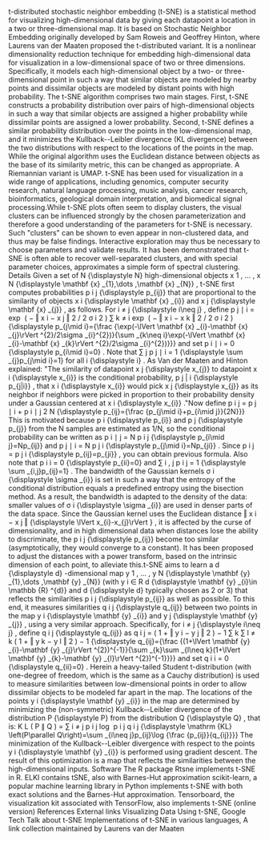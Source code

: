 t-distributed stochastic neighbor embedding (t-SNE) is a statistical
method for visualizing high-dimensional data by giving each datapoint a
location in a two or three-dimensional map. It is based on Stochastic
Neighbor Embedding originally developed by Sam Roweis and Geoffrey
Hinton, where Laurens van der Maaten proposed the t-distributed variant.
It is a nonlinear dimensionality reduction technique for embedding
high-dimensional data for visualization in a low-dimensional space of
two or three dimensions. Specifically, it models each high-dimensional
object by a two- or three-dimensional point in such a way that similar
objects are modeled by nearby points and dissimilar objects are modeled
by distant points with high probability. The t-SNE algorithm comprises
two main stages. First, t-SNE constructs a probability distribution over
pairs of high-dimensional objects in such a way that similar objects are
assigned a higher probability while dissimilar points are assigned a
lower probability. Second, t-SNE defines a similar probability
distribution over the points in the low-dimensional map, and it
minimizes the Kullback--Leibler divergence (KL divergence) between the
two distributions with respect to the locations of the points in the
map. While the original algorithm uses the Euclidean distance between
objects as the base of its similarity metric, this can be changed as
appropriate. A Riemannian variant is UMAP. t-SNE has been used for
visualization in a wide range of applications, including genomics,
computer security research, natural language processing, music analysis,
cancer research, bioinformatics, geological domain interpretation, and
biomedical signal processing.While t-SNE plots often seem to display
clusters, the visual clusters can be influenced strongly by the chosen
parameterization and therefore a good understanding of the parameters
for t-SNE is necessary. Such \"clusters\" can be shown to even appear in
non-clustered data, and thus may be false findings. Interactive
exploration may thus be necessary to choose parameters and validate
results. It has been demonstrated that t-SNE is often able to recover
well-separated clusters, and with special parameter choices,
approximates a simple form of spectral clustering. Details Given a set
of N {\\displaystyle N} high-dimensional objects x 1 , ... , x N
{\\displaystyle \\mathbf {x} \_{1},\\dots ,\\mathbf {x} \_{N}} , t-SNE
first computes probabilities p i j {\\displaystyle p\_{ij}} that are
proportional to the similarity of objects x i {\\displaystyle \\mathbf
{x} \_{i}} and x j {\\displaystyle \\mathbf {x} \_{j}} , as follows. For
i ≠ j {\\displaystyle i\\neq j} , define p j ∣ i = exp ⁡ ( − ‖ x i − x j
‖ 2 / 2 σ i 2 ) ∑ k ≠ i exp ⁡ ( − ‖ x i − x k ‖ 2 / 2 σ i 2 )
{\\displaystyle p\_{j\\mid i}={\\frac {\\exp(-\\lVert \\mathbf {x}
\_{i}-\\mathbf {x} \_{j}\\rVert \^{2}/2\\sigma \_{i}\^{2})}{\\sum
\_{k\\neq i}\\exp(-\\lVert \\mathbf {x} \_{i}-\\mathbf {x} \_{k}\\rVert
\^{2}/2\\sigma \_{i}\^{2})}}} and set p i ∣ i = 0 {\\displaystyle
p\_{i\\mid i}=0} . Note that ∑ j p j ∣ i = 1 {\\displaystyle \\sum
\_{j}p\_{j\\mid i}=1} for all i {\\displaystyle i} . As Van der Maaten
and Hinton explained: \"The similarity of datapoint x j {\\displaystyle
x\_{j}} to datapoint x i {\\displaystyle x\_{i}} is the conditional
probability, p j \| i {\\displaystyle p\_{j\|i}} , that x i
{\\displaystyle x\_{i}} would pick x j {\\displaystyle x\_{j}} as its
neighbor if neighbors were picked in proportion to their probability
density under a Gaussian centered at x i {\\displaystyle x\_{i}} .\"Now
define p i j = p j ∣ i + p i ∣ j 2 N {\\displaystyle p\_{ij}={\\frac
{p\_{j\\mid i}+p\_{i\\mid j}}{2N}}} This is motivated because p i
{\\displaystyle p\_{i}} and p j {\\displaystyle p\_{j}} from the N
samples are estimated as 1/N, so the conditional probability can be
written as p i ∣ j = N p i j {\\displaystyle p\_{i\\mid j}=Np\_{ij}} and
p j ∣ i = N p j i {\\displaystyle p\_{j\\mid i}=Np\_{ji}} . Since p i j
= p j i {\\displaystyle p\_{ij}=p\_{ji}} , you can obtain previous
formula. Also note that p i i = 0 {\\displaystyle p\_{ii}=0} and ∑ i , j
p i j = 1 {\\displaystyle \\sum \_{i,j}p\_{ij}=1} . The bandwidth of the
Gaussian kernels σ i {\\displaystyle \\sigma \_{i}} is set in such a way
that the entropy of the conditional distribution equals a predefined
entropy using the bisection method. As a result, the bandwidth is
adapted to the density of the data: smaller values of σ i
{\\displaystyle \\sigma \_{i}} are used in denser parts of the data
space. Since the Gaussian kernel uses the Euclidean distance ‖ x i − x j
‖ {\\displaystyle \\lVert x\_{i}-x\_{j}\\rVert } , it is affected by the
curse of dimensionality, and in high dimensional data when distances
lose the ability to discriminate, the p i j {\\displaystyle p\_{ij}}
become too similar (asymptotically, they would converge to a constant).
It has been proposed to adjust the distances with a power transform,
based on the intrinsic dimension of each point, to alleviate this.t-SNE
aims to learn a d {\\displaystyle d} -dimensional map y 1 , ... , y N
{\\displaystyle \\mathbf {y} \_{1},\\dots ,\\mathbf {y} \_{N}} (with y i
∈ R d {\\displaystyle \\mathbf {y} \_{i}\\in \\mathbb {R} \^{d}} and d
{\\displaystyle d} typically chosen as 2 or 3) that reflects the
similarities p i j {\\displaystyle p\_{ij}} as well as possible. To this
end, it measures similarities q i j {\\displaystyle q\_{ij}} between two
points in the map y i {\\displaystyle \\mathbf {y} \_{i}} and y j
{\\displaystyle \\mathbf {y} \_{j}} , using a very similar approach.
Specifically, for i ≠ j {\\displaystyle i\\neq j} , define q i j
{\\displaystyle q\_{ij}} as q i j = ( 1 + ‖ y i − y j ‖ 2 ) − 1 ∑ k ∑ l
≠ k ( 1 + ‖ y k − y l ‖ 2 ) − 1 {\\displaystyle q\_{ij}={\\frac
{(1+\\lVert \\mathbf {y} \_{i}-\\mathbf {y} \_{j}\\rVert
\^{2})\^{-1}}{\\sum \_{k}\\sum \_{l\\neq k}(1+\\lVert \\mathbf {y}
\_{k}-\\mathbf {y} \_{l}\\rVert \^{2})\^{-1}}}} and set q i i = 0
{\\displaystyle q\_{ii}=0} . Herein a heavy-tailed Student
t-distribution (with one-degree of freedom, which is the same as a
Cauchy distribution) is used to measure similarities between
low-dimensional points in order to allow dissimilar objects to be
modeled far apart in the map. The locations of the points y i
{\\displaystyle \\mathbf {y} \_{i}} in the map are determined by
minimizing the (non-symmetric) Kullback--Leibler divergence of the
distribution P {\\displaystyle P} from the distribution Q
{\\displaystyle Q} , that is: K L ( P ∥ Q ) = ∑ i ≠ j p i j log ⁡ p i j q
i j {\\displaystyle \\mathrm {KL} \\left(P\\parallel Q\\right)=\\sum
\_{i\\neq j}p\_{ij}\\log {\\frac {p\_{ij}}{q\_{ij}}}} The minimization
of the Kullback--Leibler divergence with respect to the points y i
{\\displaystyle \\mathbf {y} \_{i}} is performed using gradient descent.
The result of this optimization is a map that reflects the similarities
between the high-dimensional inputs. Software The R package Rtsne
implements t-SNE in R. ELKI contains tSNE, also with Barnes-Hut
approximation scikit-learn, a popular machine learning library in Python
implements t-SNE with both exact solutions and the Barnes-Hut
approximation. Tensorboard, the visualization kit associated with
TensorFlow, also implements t-SNE (online version) References External
links Visualizing Data Using t-SNE, Google Tech Talk about t-SNE
Implementations of t-SNE in various languages, A link collection
maintained by Laurens van der Maaten
